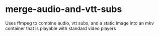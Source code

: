 # merge-audio-and-vtt-subs
Uses ffmpeg to combine audio, vtt subs, and a static image into an mkv container that is playable with standard video players
